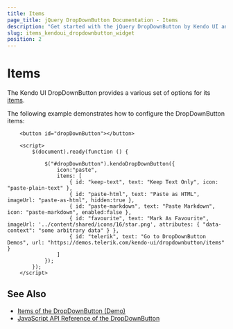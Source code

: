 ```yaml
---
title: Items
page_title: jQuery DropDownButton Documentation - Items
description: "Get started with the jQuery DropDownButton by Kendo UI and use the items options it provides."
slug: items_kendoui_dropdownbutton_widget
position: 2
---
```


# Items

The Kendo UI DropDownButton provides a various set of options for its [items](/api/javascript/ui/dropdownbutton/configuration/items).

The following example demonstrates how to configure the DropDownButton items:

```dojo
    <button id="dropDownButton"></button>

    <script>
        $(document).ready(function () {

            $("#dropDownButton").kendoDropDownButton({                  
                icon:"paste",
                items: [
                    { id: "keep-text", text: "Keep Text Only", icon: "paste-plain-text" },
                    { id: "paste-html", text: "Paste as HTML", imageUrl: "paste-as-html", hidden:true },
                    { id: "paste-markdown", text: "Paste Markdown", icon: "paste-markdown", enabled:false },
                    { id: "favourite", text: "Mark As Favourite", imageUrl: '../content/shared/icons/16/star.png', attributes: { "data-context": "some arbitrary data" } },
                    { id: "telerik", text: "Go to DropDownButton Demos", url: "https://demos.telerik.com/kendo-ui/dropdownbutton/items"  }
                ]
            });
        });
    </script>
```

## See Also

* [Items of the DropDownButton (Demo)](https://demos.telerik.com/kendo-ui/dropdownbutton/items)
* [JavaScript API Reference of the DropDownButton](/api/javascript/ui/dropdownbutton)
